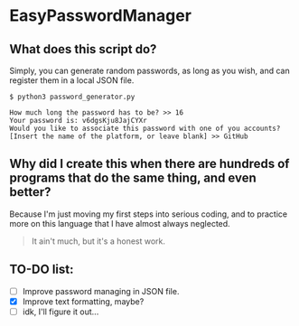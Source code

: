 # EasyPasswordManager

## What does this script do?
Simply, you can generate random passwords, as long as you wish, and can register them in a local JSON file.

```
$ python3 password_generator.py 

How much long the password has to be? >> 16
Your password is: v6dgsKju8JajCYXr
Would you like to associate this password with one of you accounts?
[Insert the name of the platform, or leave blank] >> GitHub
```

## Why did I create this when there are hundreds of programs that do the same thing, and even better?
Because I'm just moving my first steps into serious coding, and to practice more on this language that I have almost always neglected.

> It ain't much,
> but it's a honest work.

## TO-DO list:
- [ ] Improve password managing in JSON file.
- [x] Improve text formatting, maybe?
- [ ] idk, I'll figure it out...
